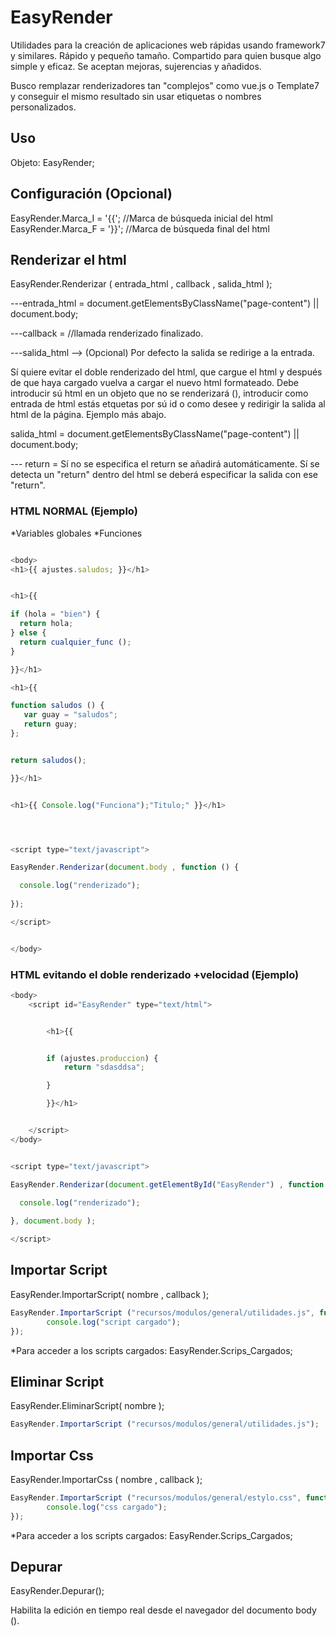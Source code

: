 # EasyRender
Utilidades para la creación de aplicaciones web rápidas usando framework7 y similares. Rápido y pequeño tamaño.
Compartido para quien busque algo simple y eficaz. Se aceptan mejoras, sujerencias y añadidos.

Busco remplazar renderizadores tan "complejos" como vue.js o Template7 y conseguir el mismo resultado sin usar etiquetas o nombres personalizados.

## Uso
<script type="text/javascript" src="EasyRender.js"></script>

Objeto: EasyRender;


## Configuración (Opcional)

EasyRender.Marca_I = '{{'; //Marca de búsqueda inicial del html
EasyRender.Marca_F = '}}'; //Marca de búsqueda final del html



## Renderizar el html
                                               
EasyRender.Renderizar ( entrada_html , callback , salida_html<Opcional> );

---entrada_html = document.getElementsByClassName("page-content") || document.body;

---callback = //llamada renderizado finalizado.

---salida_html --> (Opcional) Por defecto la salida se redirige a la entrada. 

Sí quiere evitar el doble renderizado del html, que cargue el html y después de que haya cargado vuelva a cargar el nuevo html formateado. Debe introducir sú html en un objeto que no se renderizará (<script> </script>), introducir como entrada de html estás etquetas por sú id o como desee y redirigir la salida al html de la página. Ejemplo más abajo.


salida_html = document.getElementsByClassName("page-content") || document.body;


--- return = Sí no se especifica el return se añadirá automáticamente. Sí se detecta un "return" dentro del html se deberá especificar la salida con ese "return".




### HTML NORMAL (Ejemplo)

*Variables globales
*Funciones

```javascript

<body>
<h1>{{ ajustes.saludos; }}</h1>	 


<h1>{{ 

if (hola = "bien") {
  return hola;
} else {
  return cualquier_func ();
}

}}</h1>	

<h1>{{ 

function saludos () {
   var guay = "saludos";
   return guay;
};


return saludos();

}}</h1>	


<h1>{{ Console.log("Funciona");"Titulo;" }}</h1>	




<script type="text/javascript">

EasyRender.Renderizar(document.body , function () {

  console.log("renderizado");
        
});

</script>


</body>

```




### HTML evitando el doble renderizado +velocidad (Ejemplo)


```javascript
<body>
	<script id="EasyRender" type="text/html">


        <h1>{{


        if (ajustes.produccion) {
            return "sdasddsa";

        }

        }}</h1>	 


	</script>
</body>


<script type="text/javascript">

EasyRender.Renderizar(document.getElementById("EasyRender") , function () {

  console.log("renderizado");
        
}, document.body );

</script>

```







## Importar Script

EasyRender.ImportarScript( nombre , callback );
```javascript
EasyRender.ImportarScript ("recursos/modulos/general/utilidades.js", function() {
        console.log("script cargado");
});
```
*Para acceder a los scripts cargados: EasyRender.Scrips_Cargados;


## Eliminar Script

EasyRender.EliminarScript( nombre );
```javascript
EasyRender.ImportarScript ("recursos/modulos/general/utilidades.js");
```


## Importar Css

EasyRender.ImportarCss ( nombre , callback );
```javascript
EasyRender.ImportarScript ("recursos/modulos/general/estylo.css", function() {
        console.log("css cargado");
});
```
*Para acceder a los scripts cargados: EasyRender.Scrips_Cargados;

## Depurar

EasyRender.Depurar();

Habilita la edición en tiempo real desde el navegador del documento body (<body></body>).









